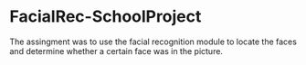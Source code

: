# FacialRec-SchoolProject

The assingment was to use the facial recognition module to locate the faces and determine whether a certain face was in the picture.
